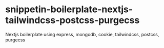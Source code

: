 # snippetin-boilerplate-nextjs-tailwindcss-postcss-purgecss
Nextjs boilerplate using express, mongodb, cookie, tailwindcss, postcss, purgecss
